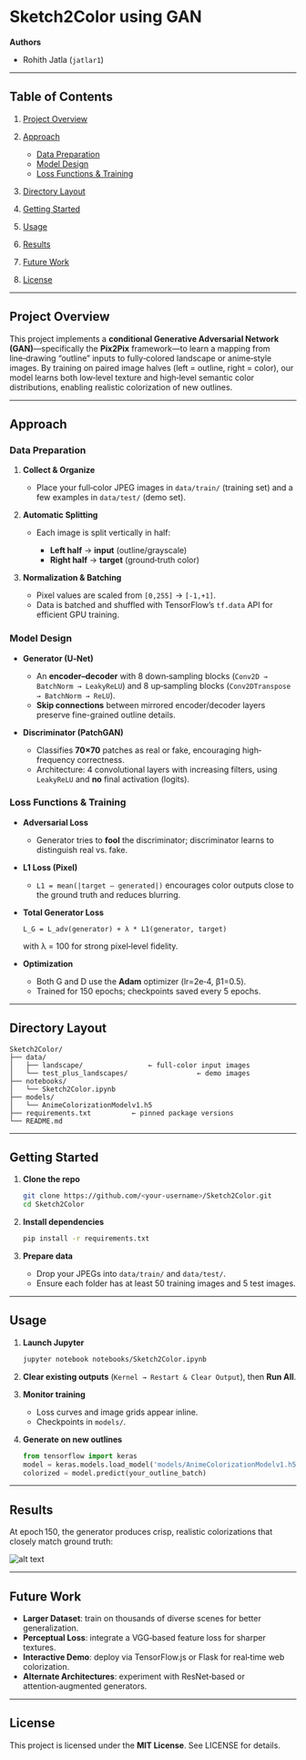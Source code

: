 # Sketch2Color using GAN

**Authors**

- Rohith Jatla (`jatlar1`)

---

## Table of Contents

1. [Project Overview](#project-overview)
2. [Approach](#approach)

   - [Data Preparation](#data-preparation)
   - [Model Design](#model-design)
   - [Loss Functions & Training](#loss-functions--training)

3. [Directory Layout](#directory-layout)
4. [Getting Started](#getting-started)
5. [Usage](#usage)
6. [Results](#results)
7. [Future Work](#future-work)
8. [License](#license)

---

## Project Overview

This project implements a **conditional Generative Adversarial Network (GAN)**—specifically the **Pix2Pix** framework—to learn a mapping from line‑drawing “outline” inputs to fully‑colored landscape or anime‑style images. By training on paired image halves (left = outline, right = color), our model learns both low‑level texture and high‑level semantic color distributions, enabling realistic colorization of new outlines.

---

## Approach

### Data Preparation

1. **Collect & Organize**

   - Place your full‑color JPEG images in `data/train/` (training set) and a few examples in `data/test/` (demo set).

2. **Automatic Splitting**

   - Each image is split vertically in half:

     - **Left half** → **input** (outline/grayscale)
     - **Right half** → **target** (ground‑truth color)

3. **Normalization & Batching**

   - Pixel values are scaled from `[0,255]` → `[-1,+1]`.
   - Data is batched and shuffled with TensorFlow’s `tf.data` API for efficient GPU training.

### Model Design

- **Generator (U‑Net)**

  - An **encoder–decoder** with 8 down‑sampling blocks (`Conv2D → BatchNorm → LeakyReLU`) and 8 up‑sampling blocks (`Conv2DTranspose → BatchNorm → ReLU`).
  - **Skip connections** between mirrored encoder/decoder layers preserve fine-grained outline details.

- **Discriminator (PatchGAN)**

  - Classifies **70×70** patches as real or fake, encouraging high‐frequency correctness.
  - Architecture: 4 convolutional layers with increasing filters, using `LeakyReLU` and **no** final activation (logits).

### Loss Functions & Training

- **Adversarial Loss**

  - Generator tries to **fool** the discriminator; discriminator learns to distinguish real vs. fake.

- **L1 Loss (Pixel)**

  - `L1 = mean(|target – generated|)` encourages color outputs close to the ground truth and reduces blurring.

- **Total Generator Loss**

  ```
  L_G = L_adv(generator) + λ * L1(generator, target)
  ```

  with λ = 100 for strong pixel‐level fidelity.

- **Optimization**

  - Both G and D use the **Adam** optimizer (lr=2e‑4, β1=0.5).
  - Trained for 150 epochs; checkpoints saved every 5 epochs.

---

## Directory Layout

```
Sketch2Color/
├── data/
│   ├── landscape/                ← full‑color input images
│   └── test_plus_landscapes/                 ← demo images
├── notebooks/
│   └── Sketch2Color.ipynb
├── models/
│   └── AnimeColorizationModelv1.h5
├── requirements.txt          ← pinned package versions
└── README.md
```

---

## Getting Started

1. **Clone the repo**

   ```bash
   git clone https://github.com/<your‑username>/Sketch2Color.git
   cd Sketch2Color
   ```

2. **Install dependencies**

   ```bash
   pip install -r requirements.txt
   ```

3. **Prepare data**

   - Drop your JPEGs into `data/train/` and `data/test/`.
   - Ensure each folder has at least 50 training images and 5 test images.

---

## Usage

1. **Launch Jupyter**

   ```bash
   jupyter notebook notebooks/Sketch2Color.ipynb
   ```

2. **Clear existing outputs** (`Kernel → Restart & Clear Output`), then **Run All**.
3. **Monitor training**

   - Loss curves and image grids appear inline.
   - Checkpoints in `models/`.

4. **Generate on new outlines**

   ```python
   from tensorflow import keras
   model = keras.models.load_model('models/AnimeColorizationModelv1.h5', compile=False)
   colorized = model.predict(your_outline_batch)
   ```

---

## Results

At epoch 150, the generator produces crisp, realistic colorizations that closely match ground truth:

![alt text](image.png)

---

## Future Work

- **Larger Dataset**: train on thousands of diverse scenes for better generalization.
- **Perceptual Loss**: integrate a VGG‑based feature loss for sharper textures.
- **Interactive Demo**: deploy via TensorFlow\.js or Flask for real‑time web colorization.
- **Alternate Architectures**: experiment with ResNet‑based or attention‑augmented generators.

---

## License

This project is licensed under the **MIT License**. See LICENSE for details.
